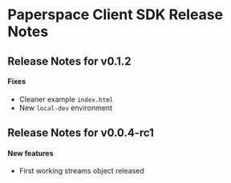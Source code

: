 # Paperspace Client SDK Release Notes


## Release Notes for v0.1.2

#### Fixes

* Cleaner example `index.html`
* New `local-dev` environment

## Release Notes for v0.0.4-rc1

#### New features

* First working streams object released

